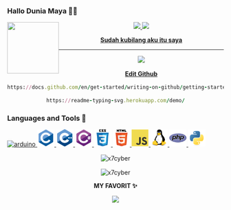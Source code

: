 ### Hallo Dunia Maya 👋🏻
<img src="https://github.com/LuciverXploit/LuciverXploit/blob/main/ade7ba57bd941b801c79128ffc54cd60.jpg" width="120" height="120" align="left">
<center>
<p align="">
  <a href="https://github.com/x7cyber"><img src="https://img.shields.io/badge/GitHub-454545?style=for-the-badge&logo=github&logoColor=white" /> 
  <a href="https://youtube.com/@cyberm_"><img src="https://img.shields.io/badge/YouTube-FF0000?style=for-the-badge&logo=youtube&logoColor=white" />
</p>

**Sudah kubilang aku itu saya**
___
<p align="center">
  <img src="https://readme-typing-svg.herokuapp.com?font=Koulen&size=25&duration=10&color=light&center=true&vCenter=true&multiline=true&width=600&lines=Welcome+to+my+github" />
</p>

**Edit Github**
```ruby
https://docs.github.com/en/get-started/writing-on-github/getting-started-with-writing-and-formatting-on-github/basic-writing-and-formatting-syntax
```

```ruby
https://readme-typing-svg.herokuapp.com/demo/
```
<h3 align="left">Languages and Tools 🌟</h3>
<p align="left"> <a href="https://www.arduino.cc/" target="_blank" rel="noreferrer"> <img src="https://cdn.worldvectorlogo.com/logos/arduino-1.svg" alt="arduino" width="40" height="40"/> </a> <a href="https://www.cprogramming.com/" target="_blank" rel="noreferrer"> <img src="https://raw.githubusercontent.com/devicons/devicon/master/icons/c/c-original.svg" alt="c" width="40" height="40"/> </a> <a href="https://www.w3schools.com/cpp/" target="_blank" rel="noreferrer"> <img src="https://raw.githubusercontent.com/devicons/devicon/master/icons/cplusplus/cplusplus-original.svg" alt="cplusplus" width="40" height="40"/> </a> <a href="https://www.w3schools.com/cs/" target="_blank" rel="noreferrer"> <img src="https://raw.githubusercontent.com/devicons/devicon/master/icons/csharp/csharp-original.svg" alt="csharp" width="40" height="40"/> </a> <a href="https://www.w3schools.com/css/" target="_blank" rel="noreferrer"> <img src="https://raw.githubusercontent.com/devicons/devicon/master/icons/css3/css3-original-wordmark.svg" alt="css3" width="40" height="40"/> </a> <a href="https://www.w3.org/html/" target="_blank" rel="noreferrer"> <img src="https://raw.githubusercontent.com/devicons/devicon/master/icons/html5/html5-original-wordmark.svg" alt="html5" width="40" height="40"/> </a> <a href="https://developer.mozilla.org/en-US/docs/Web/JavaScript" target="_blank" rel="noreferrer"> <img src="https://raw.githubusercontent.com/devicons/devicon/master/icons/javascript/javascript-original.svg" alt="javascript" width="40" height="40"/> </a> <a href="https://www.linux.org/" target="_blank" rel="noreferrer"> <img src="https://raw.githubusercontent.com/devicons/devicon/master/icons/linux/linux-original.svg" alt="linux" width="40" height="40"/> </a> <a href="https://www.php.net" target="_blank" rel="noreferrer"> <img src="https://raw.githubusercontent.com/devicons/devicon/master/icons/php/php-original.svg" alt="php" width="40" height="40"/> </a> <a href="https://www.python.org" target="_blank" rel="noreferrer"> <img src="https://raw.githubusercontent.com/devicons/devicon/master/icons/python/python-original.svg" alt="python" width="40" height="40"/> </a> </p>

<p><img align="center" src="https://github-readme-stats.vercel.app/api/top-langs?username=x7cyber&show_icons=true&theme=dark&locale=en&layout=compact" alt="x7cyber" /></p>

<p><img align="center" src="https://github-readme-streak-stats.herokuapp.com/?user=x7cyber&theme=dark" alt="x7cyber" /></p>


**MY FAVORIT ✨**
<p>
  
</p>
<div align="center">
</div>
<p align="center">
  <a href="https://skillicons.dev">
    <img src="https://skillicons.dev/icons?i=python,c,bash,php" />
  </a>
</p>
